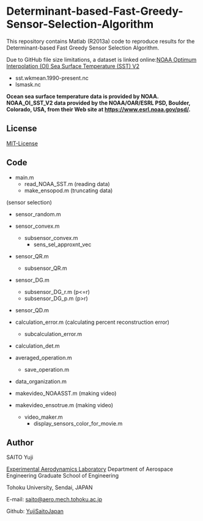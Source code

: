 # Determinant-based-Fast-Greedy-Sensor-Selection-Algorithm
This repository contains Matlab (R2013a) code to reproduce results for the Determinant-based Fast Greedy Sensor Selection Algorithm.

Due to GitHub file size limitations, a dataset is linked online:[NOAA Optimum Interpolation (OI) Sea Surface Temperature (SST) V2](https://www.esrl.noaa.gov/psd/data/gridded/data.noaa.oisst.v2.html)
- sst.wkmean.1990-present.nc
- lsmask.nc


**Ocean sea surface temperature data is provided by NOAA.
NOAA_OI_SST_V2 data provided by the NOAA/OAR/ESRL PSD, Boulder, Colorado, USA, from their Web site at https://www.esrl.noaa.gov/psd/.**

## License
[MIT-License](https://github.com/YujiSaitoJapan/Determinant-based-Fast-Greedy-Sensor-Selection-Algorithm/blob/add-license-1/LICENSE)

## Code
- main.m
  - read_NOAA_SST.m (reading data)
  - make_ensopod.m (truncating data)
 
 (sensor selection)
  - sensor_random.m
  - sensor_convex.m
    - subsensor_convex.m
      - sens_sel_approxnt_vec
  - sensor_QR.m
    - subsensor_QR.m
  - sensor_DG.m
    - subsensor_DG_r.m (p<=r)
    - subsensor_DG_p.m (p>r)
  - sensor_QD.m
  
  - calculation_error.m (calculating percent reconstruction error)
    - subcalculation_error.m
  - calculation_det.m
  - averaged_operation.m
    - save_operation.m
  - data_organization.m
  
  - makevideo_NOAASST.m (making video)
  - makevideo_ensotrue.m (making video)
    - video_maker.m
      - display_sensors_color_for_movie.m

## Author
SAITO Yuji

[Experimental Aerodynamics Laboratory](http://www.aero.mech.tohoku.ac.jp/eng/)
Department of Aerospace Engineering
Graduate School of Engineering

Tohoku University, Sendai, JAPAN

E-mail: saito@aero.mech.tohoku.ac.jp

Github: [YujiSaitoJapan](https://github.com/YujiSaitoJapan)
